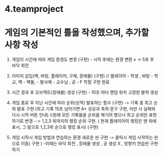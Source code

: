 # 4.teamproject

# 게임의 기본적인 틀을 작성했으며, 추가할 사항 작성
1. 게임이 시간에 따라 게임 환경도 변경 (구현) - 시작 후에는 환경 변환 x -> 5초 후 바닥 회전
2. 이미지 삽입(벽, 바탕, 플레이어, 구체, 장애물)  (구현) // 플레이어 - 학생 , 바탕 - 학교, 벽 - 벽돌, - 발사체 - 교수님 , 공 - F 학점 구현 완료
3. 시간 경과 후 오브젝트(장애물) 생성 (구현) - 10초 마다 랜덤 위치 고정된 블럭 생성
4. 게임 종료 후 지난 시간에 따라 순위(성적) 발표하는 함수 (구현) -> 기록 중 최고 순위 발표 구현 (최고 기록 15초 넘어가면 A+ 성공과 축하 문구 구현, 미만 시 실패와 다시 시작 버튼 안내)
//원래 모든 기록들을 순위를 매기려 했으나 최고 순위만 표현하기로 변경
--> 1,2,3 위까지의 랭킹 순위 구현. ( 현재 플레이어의 랭킹은 맨 위에 표시, 그 밑으로 1,2,3위 순으로 랭킹 표시) (구현)


5. 게임 시작시 게임 방법과 연습하는 환경 새로운 씬 구현 -> 클릭시 게임 시작하는 씬으로 이동( 구현 )
-이때는 바닥 회전 , 장애물  생성 , 공 생성 X , 방향키 연습만 구현하기
